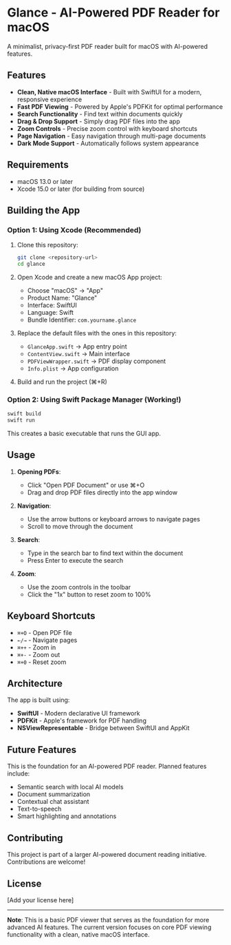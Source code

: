# Glance - AI-Powered PDF Reader for macOS

A minimalist, privacy-first PDF reader built for macOS with AI-powered features.

## Features

- **Clean, Native macOS Interface** - Built with SwiftUI for a modern, responsive experience
- **Fast PDF Viewing** - Powered by Apple's PDFKit for optimal performance
- **Search Functionality** - Find text within documents quickly
- **Drag & Drop Support** - Simply drag PDF files into the app
- **Zoom Controls** - Precise zoom control with keyboard shortcuts
- **Page Navigation** - Easy navigation through multi-page documents
- **Dark Mode Support** - Automatically follows system appearance

## Requirements

- macOS 13.0 or later
- Xcode 15.0 or later (for building from source)

## Building the App

### Option 1: Using Xcode (Recommended)

1. Clone this repository:
   ```bash
   git clone <repository-url>
   cd glance
   ```

2. Open Xcode and create a new macOS App project:
   - Choose "macOS" → "App"
   - Product Name: "Glance"
   - Interface: SwiftUI
   - Language: Swift
   - Bundle Identifier: `com.yourname.glance`

3. Replace the default files with the ones in this repository:
   - `GlanceApp.swift` → App entry point
   - `ContentView.swift` → Main interface
   - `PDFViewWrapper.swift` → PDF display component
   - `Info.plist` → App configuration

4. Build and run the project (⌘+R)

### Option 2: Using Swift Package Manager (Working!)

```bash
swift build
swift run
```

This creates a basic executable that runs the GUI app.

## Usage

1. **Opening PDFs**:
   - Click "Open PDF Document" or use ⌘+O
   - Drag and drop PDF files directly into the app window

2. **Navigation**:
   - Use the arrow buttons or keyboard arrows to navigate pages
   - Scroll to move through the document

3. **Search**:
   - Type in the search bar to find text within the document
   - Press Enter to execute the search

4. **Zoom**:
   - Use the zoom controls in the toolbar
   - Click the "1x" button to reset zoom to 100%

## Keyboard Shortcuts

- `⌘+O` - Open PDF file
- `←/→` - Navigate pages
- `⌘++` - Zoom in
- `⌘+-` - Zoom out
- `⌘+0` - Reset zoom

## Architecture

The app is built using:
- **SwiftUI** - Modern declarative UI framework
- **PDFKit** - Apple's framework for PDF handling
- **NSViewRepresentable** - Bridge between SwiftUI and AppKit

## Future Features

This is the foundation for an AI-powered PDF reader. Planned features include:
- Semantic search with local AI models
- Document summarization
- Contextual chat assistant
- Text-to-speech
- Smart highlighting and annotations

## Contributing

This project is part of a larger AI-powered document reading initiative. Contributions are welcome!

## License

[Add your license here]

---

**Note**: This is a basic PDF viewer that serves as the foundation for more advanced AI features. The current version focuses on core PDF viewing functionality with a clean, native macOS interface. 